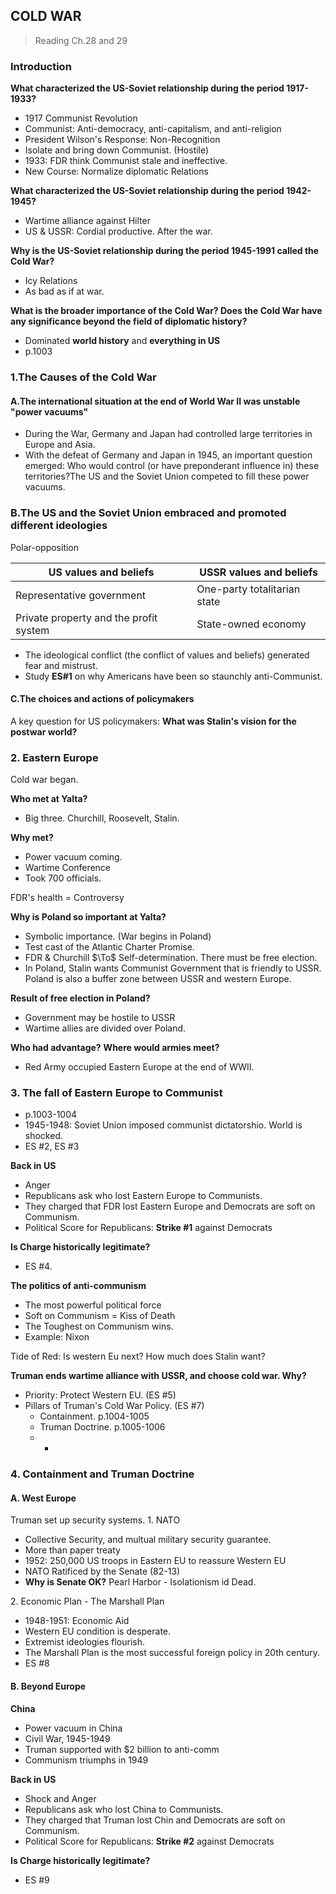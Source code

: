 ## COLD WAR

>Reading
Ch.28 and 29

### Introduction
**What characterized the US-Soviet relationship during the period 1917-1933?**
+ 1917 Communist Revolution
+ Communist: Anti-democracy, anti-capitalism, and anti-religion
+ President Wilson's Response: Non-Recognition
+ Isolate and bring down Communist. (Hostile)
+ 1933: FDR think Communist stale and ineffective.
+ New Course: Normalize diplomatic Relations

**What characterized the US-Soviet relationship during the period 1942-1945?**
+ Wartime alliance against Hilter
+ US & USSR: Cordial productive. After the war.

**Why is the US-Soviet relationship during the period 1945-1991 called the Cold War?**
+ Icy Relations
+ As bad as if at war.

**What is the broader importance of the Cold War?  Does the Cold War have any significance beyond the field of diplomatic history?**
+ Dominated **world history** and **everything in US**
+ p.1003

### 1.The Causes of the Cold War

#### A.The international situation at the end of World War II was unstable "power vacuums"
+ During the War, Germany and Japan had controlled large territories in Europe and Asia.
+ With the defeat of Germany and Japan in 1945, an important question emerged: Who would control (or have preponderant influence in) these territories?The US and the Soviet Union competed to fill these power vacuums.

### B.The US and the Soviet Union embraced and promoted different ideologies
Polar-opposition

US values and beliefs | USSR values and beliefs
----------------------|-------------------------
Representative government | One-party totalitarian state
Private property and the profit system | State-owned economy

+ The ideological conflict (the conflict of values and beliefs) generated fear and mistrust.
+ Study **ES#1** on why Americans have been so staunchly anti-Communist.

#### C.The choices and actions of policymakers
A key question for US policymakers: **What was Stalin's vision for the postwar world?**

### 2. Eastern Europe
Cold war began.

**Who met at Yalta?**
+ Big three. Churchill, Roosevelt, Stalin.

**Why met?**
+ Power vacuum coming.
+ Wartime Conference
+ Took 700 officials.

FDR's health = Controversy

**Why is Poland so important at Yalta?**
+ Symbolic importance. (War begins in Poland)
+ Test cast of the Atlantic Charter Promise.
+ FDR & Churchill $\To$ Self-determination. There must be free election.
+ In Poland, Stalin wants Communist Government that is friendly to USSR. Poland is also a buffer zone between USSR and western Europe.

**Result of free election in Poland?**
+ Government may be hostile to USSR
+ Wartime allies are divided over Poland.

**Who had advantage?**
**Where would armies meet?**
+ Red Army occupied Eastern Europe at the end of WWII.

### 3. The fall of Eastern Europe to Communist
+ p.1003-1004
+ 1945-1948: Soviet Union imposed communist dictatorshio. World is shocked.
+ ES #2, ES #3

**Back in US**
+ Anger
+ Republicans ask who lost Eastern Europe to Communists.
+ They charged that FDR lost Eastern Europe and Democrats are soft on Communism.
+ Political Score for Republicans: **Strike #1** against Democrats

**Is Charge historically legitimate?**
+ ES #4.

**The politics of anti-communism**
+ The most powerful political force
+ Soft on Communism = Kiss of Death
+ The Toughest on Communism wins.
+ Example: Nixon

Tide of Red: Is western Eu next?
How much does Stalin want?

**Truman ends wartime alliance with USSR, and choose cold war. Why?**
+ Priority: Protect Western EU. (ES #5)
+ Pillars of Truman's Cold War Policy. (ES #7)
  * Containment. p.1004-1005
  * Truman Doctrine. p.1005-1006
  * *


### 4. Containment and Truman Doctrine
#### A. West Europe
Truman set up security systems.
1\. NATO
  + Collective Security, and multual military security guarantee.
  + More than paper treaty
  + 1952: 250,000 US troops in Eastern EU to reassure Western EU
  + NATO Ratificed by the Senate (82-13)
  + **Why is Senate OK?** Pearl  Harbor - Isolationism id Dead.

2\. Economic Plan - The Marshall Plan
+ 1948-1951: Economic Aid
+ Western EU condition is desperate.
+ Extremist ideologies flourish.
+ The Marshall Plan is the most successful foreign policy in 20th century.
+ ES #8

#### B. Beyond Europe
**China**
+ Power vacuum in China
+ Civil War, 1945-1949
+ Truman supported with $2 billion to anti-comm
+ Communism triumphs in 1949

**Back in US**
+ Shock and Anger
+ Republicans ask who lost China to Communists.
+ They charged that Truman lost Chin and Democrats are soft on Communism.
+ Political Score for Republicans: **Strike #2** against Democrats

**Is Charge historically legitimate?**
+ ES #9
